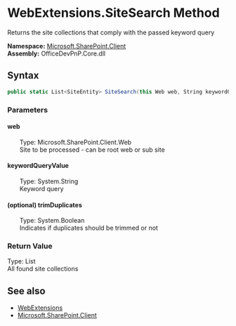 # WebExtensions.SiteSearch Method  
 Returns the site collections that comply with the passed keyword query   

**Namespace:** [Microsoft.SharePoint.Client](Microsoft.SharePoint.Client.md)  
**Assembly:** OfficeDevPnP.Core.dll  
## Syntax
```C#
public static List<SiteEntity> SiteSearch(this Web web, String keywordQueryValue, Boolean trimDuplicates = False)
```
### Parameters
#### web  
&emsp;&emsp;Type: Microsoft.SharePoint.Client.Web  
&emsp;&emsp;Site to be processed - can be root web or sub site  

  

#### keywordQueryValue  
&emsp;&emsp;Type: System.String  
&emsp;&emsp;Keyword query  

  

#### (optional) trimDuplicates  
&emsp;&emsp;Type: System.Boolean  
&emsp;&emsp;Indicates if duplicates should be trimmed or not  

  

### Return Value
Type: List<SiteEntity>  
All found site collections  


## See also
- [WebExtensions](Microsoft.SharePoint.Client.WebExtensions.md) 
- [Microsoft.SharePoint.Client](Microsoft.SharePoint.Client.md) 
